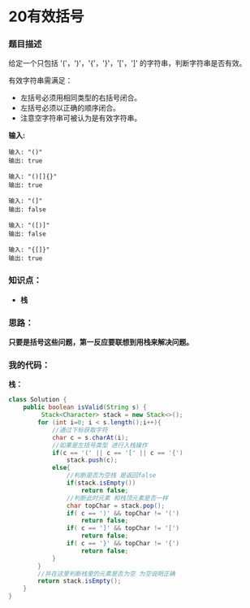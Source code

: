 # 20有效括号

### 题目描述

给定一个只包括 '('，')'，'{'，'}'，'['，']' 的字符串，判断字符串是否有效。

有效字符串需满足：

- 左括号必须用相同类型的右括号闭合。
- 左括号必须以正确的顺序闭合。
- 注意空字符串可被认为是有效字符串。

**输入:**  

```
输入: "()"
输出: true

输入: "()[]{}"
输出: true

输入: "(]"
输出: false

输入: "([)]"
输出: false

输入: "{[]}"
输出: true

```



### 知识点：

- **栈**



### 思路：

​	**只要是括号这些问题，第一反应要联想到用栈来解决问题。**



### 我的代码：

**栈：**

```java
class Solution {
    public boolean isValid(String s) {
         Stack<Character> stack = new Stack<>();
        for (int i=0; i < s.length();i++){
            //通过下标获取字符
            char c = s.charAt(i);
            //如果是左括号类型 进行入栈操作
            if(c == '(' || c == '[' || c == '{')
                stack.push(c);
            else{
                //判断是否为空栈 是返回false
                if(stack.isEmpty())
                    return false;
                //判断此时元素 和栈顶元素是否一样
                char topChar = stack.pop();
                if( c == ')' && topChar != '(')
                    return false;
                if( c == ']' && topChar != '[')
                    return false;
                if( c == '}' && topChar != '{')
                    return false;
            }
        }
        //并在这里判断栈里的元素是否为空 为空说明正确
        return stack.isEmpty();
    }
}
```

